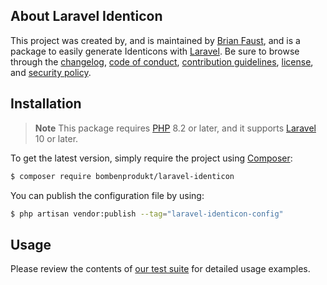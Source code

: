 ## About Laravel Identicon

This project was created by, and is maintained by [Brian Faust](https://github.com/faustbrian), and is a package to easily generate Identicons with [Laravel](https://laravel.com/). Be sure to browse through the [changelog](CHANGELOG.md), [code of conduct](.github/CODE_OF_CONDUCT.md), [contribution guidelines](.github/CONTRIBUTING.md), [license](LICENSE), and [security policy](.github/SECURITY.md).

## Installation

> **Note**
> This package requires [PHP](https://www.php.net/) 8.2 or later, and it supports [Laravel](https://laravel.com/) 10 or later.

To get the latest version, simply require the project using [Composer](https://getcomposer.org/):

```bash
$ composer require bombenprodukt/laravel-identicon
```

You can publish the configuration file by using:

```bash
$ php artisan vendor:publish --tag="laravel-identicon-config"
```

## Usage

Please review the contents of [our test suite](/tests) for detailed usage examples.
